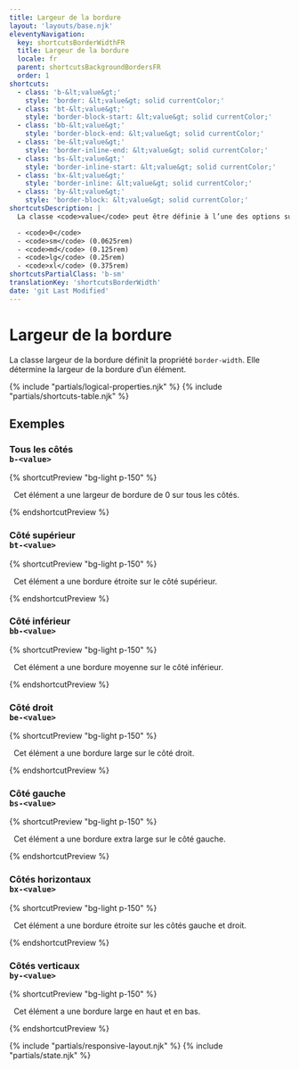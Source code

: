 ```yaml
---
title: Largeur de la bordure
layout: 'layouts/base.njk'
eleventyNavigation:
  key: shortcutsBorderWidthFR
  title: Largeur de la bordure
  locale: fr
  parent: shortcutsBackgroundBordersFR
  order: 1
shortcuts:
  - class: 'b-&lt;value&gt;'
    style: 'border: &lt;value&gt; solid currentColor;'
  - class: 'bt-&lt;value&gt;'
    style: 'border-block-start: &lt;value&gt; solid currentColor;'
  - class: 'bb-&lt;value&gt;'
    style: 'border-block-end: &lt;value&gt; solid currentColor;'
  - class: 'be-&lt;value&gt;'
    style: 'border-inline-end: &lt;value&gt; solid currentColor;'
  - class: 'bs-&lt;value&gt;'
    style: 'border-inline-start: &lt;value&gt; solid currentColor;'
  - class: 'bx-&lt;value&gt;'
    style: 'border-inline: &lt;value&gt; solid currentColor;'
  - class: 'by-&lt;value&gt;'
    style: 'border-block: &lt;value&gt; solid currentColor;'
shortcutsDescription: |
  La classe <code>value</code> peut être définie à l’une des options suivantes :

  - <code>0</code>
  - <code>sm</code> (0.0625rem)
  - <code>md</code> (0.125rem)
  - <code>lg</code> (0.25rem)
  - <code>xl</code> (0.375rem)
shortcutsPartialClass: 'b-sm'
translationKey: 'shortcutsBorderWidth'
date: 'git Last Modified'
---
```


# Largeur de la bordure

La classe largeur de la bordure définit la propriété `border-width`. Elle détermine la largeur de la bordure d’un élément.

{% include "partials/logical-properties.njk" %}
{% include "partials/shortcuts-table.njk" %}

## Exemples

### Tous les côtés<br/>`b-<value>`

{% shortcutPreview "bg-light p-150" %}

<p class="b-0">
  Cet élément a une largeur de bordure de 0 sur tous les côtés.
</p>
{% endshortcutPreview %}

### Côté supérieur<br/>`bt-<value>`

{% shortcutPreview "bg-light p-150" %}

<p class="bt-sm">
  Cet élément a une bordure étroite sur le côté supérieur.
</p>
{% endshortcutPreview %}

### Côté inférieur<br/>`bb-<value>`

{% shortcutPreview "bg-light p-150" %}

<p class="bb-md">
  Cet élément a une bordure moyenne sur le côté inférieur.
</p>
{% endshortcutPreview %}

### Côté droit<br/>`be-<value>`

{% shortcutPreview "bg-light p-150" %}

<p class="be-lg">
  Cet élément a une bordure large sur le côté droit.
</p>
{% endshortcutPreview %}

### Côté gauche<br/>`bs-<value>`

{% shortcutPreview "bg-light p-150" %}

<p class="bs-xl">
  Cet élément a une bordure extra large sur le côté gauche.
</p>
{% endshortcutPreview %}

### Côtés horizontaux<br/>`bx-<value>`

{% shortcutPreview "bg-light p-150" %}

<p class="bx-sm">
  Cet élément a une bordure étroite sur les côtés gauche et droit.
</p>
{% endshortcutPreview %}

### Côtés verticaux<br/>`by-<value>`

{% shortcutPreview "bg-light p-150" %}

<p class="by-lg">
  Cet élément a une bordure large en haut et en bas.
</p>
{% endshortcutPreview %}

{% include "partials/responsive-layout.njk" %}
{% include "partials/state.njk" %}
